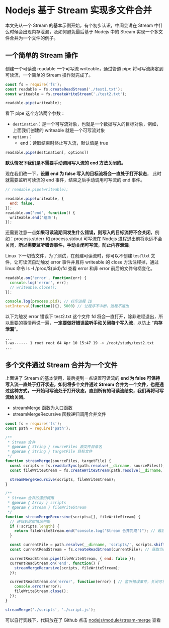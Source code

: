 # Nodejs 基于 Stream 实现多文件合并
本文先从一个 Stream 的基本示例开始，有个初步认识，中间会讲在 Stream 中什么时候会出现内存泄漏，及如何避免最后基于 Nodejs 中的 Stream 实现一个多文件合并为一个文件的例子。

## 一个简单的 Stream 操作
创建一个可读流 readable 一个可写流 writeable，通过管道 pipe 将可写流绑定到可读流，一个简单的 Stream 操作就完成了。
```js
const fs = require('fs');
const readable = fs.createReadStream('./test1.txt');
const writeable = fs.createWriteStream('./test2.txt');

readable.pipe(writeable);
```
看下 pipe 这个方法两个参数：

- `destination`：是一个可写流对象，也就是一个数据写入的目标对象，例如，上面我们创建的 writeable 就是一个可写流对象
- `options`：
  - end：读取结束时终止写入流，默认值是 true

```js
readable.pipe(destination[, options])
```
**默认情况下我们是不需要手动调用写入流的 end 方法关闭的。**

现在我们改一下，**设置 end 为 false 写入的目标流将会一直处于打开状态**， 此时就需要监听可读流的 end 事件，结束之后手动调用可写流的 end 事件。
```js
// readable.pipe(writeable);

readable.pipe(writeable, {
  end: false,
});
readable.on('end', function() {
  writeable.end('结束');
});
```
还需要注意一点**如果可读流期间发生什么错误，则写入的目标流将不会关闭**，例如：process.stderr 和 process.stdout 可写流在 Nodejs 进程退出前将永远不会关闭，**所以需要监听错误事件，手动关闭可写流，防止内存泄漏**。

Linux 下一切皆文件，为了测试，在创建可读流时，你可以不创建 test1.txt 文件，让可读流自动触发 error 事件并且将 writeable 的 close 方法注释掉，通过 linux 命令 ls -l /proc/${pid}/fd 查看 error 和非 error 前后的文件句柄变化。
```js
readable.on('error', function(err) {
  console.log('error', err);
  // writeable.close();
});

console.log(process.pid); // 打印进程 ID
setInterval(function(){}, 5000) // 让程序不中断，进程不退出
```
以下为触发 error 错误下 test2.txt 这个文件 fd 将会一直打开，除非进程退出，所以重要的事情再说一遍，**一定要做好错误监听手动关闭每个写入流**，以防止 “**内存泄漏**”。
```bash
...
l-wx------ 1 root root 64 Apr 10 15:47 19 -> /root/study/test2.txt
...
```
## 多个文件通过 Stream 合并为一个文件
上面讲了 Stream 的基本使用，最后提到一点设置可读流的 **end 为 false 可保持写入流一直处于打开状态。如何将多个文件通过 Stream 合并为一个文件，也是通过这种方式，一开始可写流处于打开状态，直到所有的可读流结束，我们再将可写流给关闭**。
- streamMerge 函数为入口函数
- streamMergeRecursive 函数递归调用合并文件

```js
const fs = require('fs');
const path = require('path');

/**
 * Stream 合并
 * @param { String } sourceFiles 源文件目录名
 * @param { String } targetFile 目标文件
 */
function streamMerge(sourceFiles, targetFile) {
  const scripts = fs.readdirSync(path.resolve(__dirname, sourceFiles)); // 获取源文件目录下的所有文件
  const fileWriteStream = fs.createWriteStream(path.resolve(__dirname, targetFile)); // 创建一个可写流

  streamMergeRecursive(scripts, fileWriteStream);
}

/**
 * Stream 合并的递归调用
 * @param { Array } scripts 
 * @param { Stream } fileWriteStream
 */
function streamMergeRecursive(scripts=[], fileWriteStream) {
  // 递归到尾部情况判断
  if (!scripts.length) {
    return fileWriteStream.end("console.log('Stream 合并完成')"); // 最后关闭可写流，防止内存泄漏
  }

  const currentFile = path.resolve(__dirname, 'scripts/', scripts.shift());
  const currentReadStream = fs.createReadStream(currentFile); // 获取当前的可读流

  currentReadStream.pipe(fileWriteStream, { end: false }); 
  currentReadStream.on('end', function() {
    streamMergeRecursive(scripts, fileWriteStream);
  });

  currentReadStream.on('error', function(error) { // 监听错误事件，关闭可写流，防止内存泄漏
    console.error(error);
    fileWriteStream.close();
  });
}

streamMerge('./scripts', './script.js');
```
可以自行实践下，代码放在了 Github 点击 [nodejs/module/stream-merge](https://github.com/Q-Angelo/project-training/tree/master/nodejs/module/stream-merge) 查看